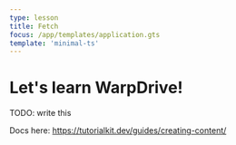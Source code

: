 ```yaml
---
type: lesson
title: Fetch 
focus: /app/templates/application.gts
template: 'minimal-ts'
---
```


# Let's learn WarpDrive! 


TODO: write this

Docs here: 
https://tutorialkit.dev/guides/creating-content/
